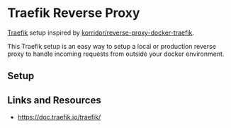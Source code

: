 # Traefik Reverse Proxy

[Traefik](https://doc.traefik.io/traefik/) setup inspired by [korridor/reverse-proxy-docker-traefik](https://github.com/korridor/reverse-proxy-docker-traefik).

This Traefik setup is an easy way to setup a local or production reverse proxy to handle incoming requests from outside your docker environment.

## Setup

## Links and Resources

* https://doc.traefik.io/traefik/
